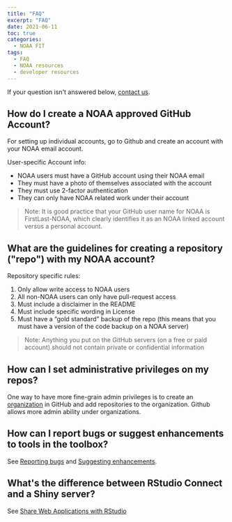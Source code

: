 ```yaml
---
title: "FAQ"
excerpt: "FAQ"
date: 2021-06-11
toc: true
categories:
  - NOAA FIT
tags:
  - FAQ
  - NOAA resources
  - developer resources
---
```


If your question isn't answered below, [contact us](https://noaa-fisheries-integrated-toolbox.github.io/resources/noaa%20fit/contact/).

## How do I create a NOAA approved GitHub Account?

For setting up individual accounts, go to Github and create an account with your NOAA email account.

User-specific Account info:
- NOAA users must have a GitHub account using their NOAA email
- They must have a photo of themselves associated with the account
- They must use 2-factor authentication
- They can only have NOAA related work under their account

>Note: It is good practice that your GitHub user name for NOAA is FirstLast-NOAA, which clearly identifies it as an NOAA linked account versus a personal account.

## What are the guidelines for creating a repository ("repo") with my NOAA account?

Repository specific rules:
1. Only allow write access to NOAA users
2. All non-NOAA users can only have pull-request access
3. Must include a disclaimer in the README
4. Must include specific wording in License
5. Must have a “gold standard” backup of the repo (this means that you must have a version of the code backup on a NOAA server) 

> Note: Anything you put on the GitHub servers (on a free or paid account) should not contain private or confidential information

## How can I set administrative privileges on my repos?

One way to have more fine-grain admin privileges is to create an [organization](https://docs.github.com/en/organizations/collaborating-with-groups-in-organizations/about-organizations) in GitHub and add repositories to the organization. Github allows more admin ability under organizations.    

## How can I report bugs or suggest enhancements to tools in the toolbox?

See [Reporting bugs](https://noaa-fisheries-integrated-toolbox.github.io/resources/noaa%20fit/contributing/#reporting-bugs) and [Suggesting enhancements](https://noaa-fisheries-integrated-toolbox.github.io/resources/noaa%20fit/contributing/#suggesting-enhancements).

## What's the difference between RStudio Connect and a Shiny server? 

See [Share Web Applications with RStudio](https://noaa-fisheries-integrated-toolbox.github.io/resources/noaa%20resources/R-products/)
